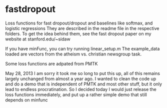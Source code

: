 fastdropout
===========
Loss functions for fast dropout/dropout and baselines like softmax, and logistic regressions
They are described in the readme file in the respective folders.
To get the idea behind them, see the fast dropout paper on my website at stanford.edu/~sidaw

If you have minFunc, you can try running linear_setup.m
The example_data loaded are vectors from the atheism vs. christian newsgroup task.

Some loss functions are adpated from PMTK

May 28, 2013
I am sorry it took me so long to put this up, all of this remains largely unchanged from almost a year ago.
I wanted to clean the code up and do a demo that is independent of PMTK and most other stuff,
but it only lead to endless procratination.
So I decided today I would just release the loss functions immediately,
and put up a rather simple demo that still depends on minfunc



